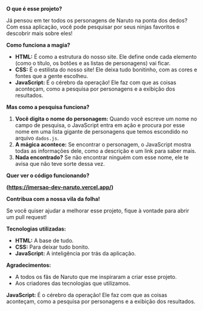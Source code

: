 **O que é esse projeto?**

Já pensou em ter todos os personagens de Naruto na ponta dos dedos? Com essa aplicação, você pode pesquisar por seus ninjas favoritos e descobrir mais sobre eles! 

**Como funciona a magia?**

* **HTML:** É como a estrutura do nosso site. Ele define onde cada elemento (como o título, os botões e as listas de personagens) vai ficar.
* **CSS:** É o estilista do nosso site! Ele deixa tudo bonitinho, com as cores e fontes que a gente escolheu.
* **JavaScript:** É o cérebro da operação! Ele faz com que as coisas aconteçam, como a pesquisa por personagens e a exibição dos resultados.

**Mas como a pesquisa funciona?**

1. **Você digita o nome do personagem:** Quando você escreve um nome no campo de pesquisa, o JavaScript entra em ação e procura por esse nome em uma lista gigante de personagens que temos escondido no arquivo `dados.js`.
2. **A mágica acontece:** Se encontrar o personagem, o JavaScript mostra todas as informações dele, como a descrição e um link para saber mais.
3. **Nada encontrado?** Se não encontrar ninguém com esse nome, ele te avisa que não teve sorte dessa vez.

**Quer ver o código funcionando?**

**(https://imersao-dev-naruto.vercel.app/)**

**Contribua com a nossa vila da folha!**

Se você quiser ajudar a melhorar esse projeto, fique à vontade para abrir um pull request! 

**Tecnologias utilizadas:**

* **HTML:** A base de tudo.
* **CSS:** Para deixar tudo bonito.
* **JavaScript:** A inteligência por trás da aplicação.

**Agradecimentos:**

* A todos os fãs de Naruto que me inspiraram a criar esse projeto.
* Aos criadores das tecnologias que utilizamos.


**JavaScript:** É o cérebro da operação! Ele faz com que as coisas aconteçam, como a pesquisa por personagens e a exibição dos resultados. 
```

